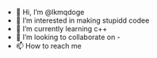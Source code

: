 - 👋 Hi, I’m @lkmqdoge
- 👀 I’m interested in making stupidd codee
- 🌱 I’m currently learning c++
- 💞️ I’m looking to collaborate on -
- 📫 How to reach me 

<!---
lkmqdoge/lkmqdoge is a ✨ special ✨ repository because its `README.md` (this file) appears on your GitHub profile.
You can click the Preview link to take a look at your changes.
--->
